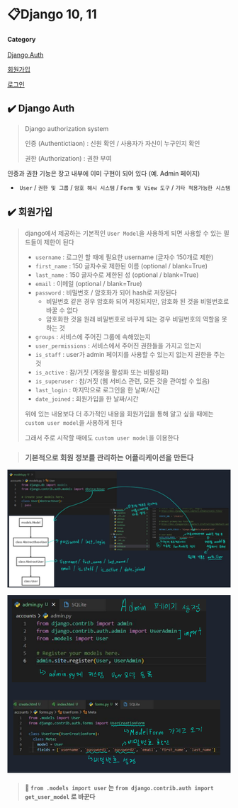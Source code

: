 # 📋Django 10, 11

#### Category

[Django Auth](#%EF%B8%8F-django-auth)

[회원가입](#%EF%B8%8F-회원가입)

[로그인](#%EF%B8%8F-로그인)



## ✔️ Django Auth

> Django authorization system
>
> 인증 (Authentictiaon) : 신원 확인 / 사용자가 자신이 누구인지 확인
>
> 권한 (Authorization) : 권한 부여

인증과 권한 기능은 장고 내부에 이미 구현이 되어 있다 (예. Admin 페이지)

- ​	`User` / `권한 및 그룹` / `암호 해시 시스템` / `Form 및 View 도구` / `기타 적용가능한 시스템`



## ✔️ 회원가입

> django에서 제공하는 기본적인 `User Model`을 사용하게 되면 사용할 수 있는 필드들이 제한이 된다
>
> - `username` : 로그인 할 때에 필요한 username (글자수 150개로 제한)
> - `first_name` :  150 글자수로 제한된 이름 (optional / blank=True)
> - `last_name` :  150 글자수로 제한된 성 (optional / blank=True)
> - `email` : 이메일 (optional / blank=True)
> - `password` : 비밀번호 / 암호화가 되어 hash로 저장된다
>   - 비밀번호 같은 경우 암호화 되어 저장되지만, 암호화 된 것을 비밀번호로 바꿀 수 없다
>   - 암호화한 것을 원래 비밀번호로 바꾸게 되는 경우 비밀번호의 역할을 못 하는 것
> - `groups` : 서비스에 주어진 그룹에 속해있는지
> - `user_permissions` : 서비스에서 주어진 권한들을 가지고 있는지
> - `is_staff` : user가 admin 페이지를 사용할 수 있는지 없는지 권한을 주는 것
> - `is_active` : 참/거짓 (계정을 활성화 또는 비활성화)
> - `is_superuser` : 참/거짓 (웹 서비스 관련, 모든 것을 관여할 수 있음)
> - `last_login` : 마지막으로 로그인을 한 날짜/시간
> - `date_joined` : 회원가입을 한 날짜/시간
>
> 위에 있는 내용보다 더 추가적인 내용을 회원가입을 통해 알고 싶을 때에는 `custom user model`을 사용하게 된다
>
> 그래서 주로 시작할 때에도 `custom user model`을 이용한다



> ### 기본적으로 회원 정보를 관리하는 어플리케이션을 만든다

![회원가입2](Django_8.assets/회원가입2.png)



![회원가입3](Django_8.assets/회원가입3.png)

> #### 📌 `from .models import user` 는 `from django.contrib.auth import get_user_model` 로 바꾼다
